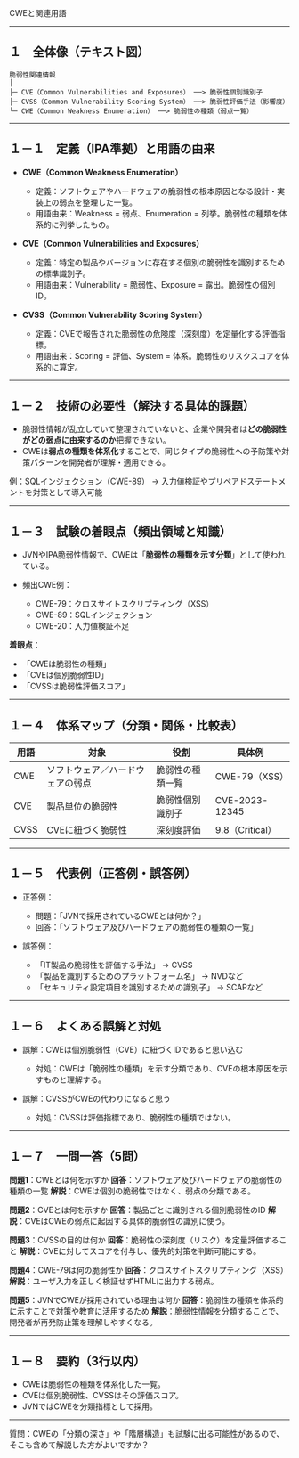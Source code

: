 CWEと関連用語

---

## １　全体像（テキスト図）

```
脆弱性関連情報
│
├─ CVE（Common Vulnerabilities and Exposures） ──> 脆弱性個別識別子
├─ CVSS（Common Vulnerability Scoring System） ──> 脆弱性評価手法（影響度）
└─ CWE（Common Weakness Enumeration） ──> 脆弱性の種類（弱点一覧）
```

---

## １－１　定義（IPA準拠）と用語の由来

* **CWE（Common Weakness Enumeration）**

  * 定義：ソフトウェアやハードウェアの脆弱性の根本原因となる設計・実装上の弱点を整理した一覧。
  * 用語由来：Weakness = 弱点、Enumeration = 列挙。脆弱性の種類を体系的に列挙したもの。

* **CVE（Common Vulnerabilities and Exposures）**

  * 定義：特定の製品やバージョンに存在する個別の脆弱性を識別するための標準識別子。
  * 用語由来：Vulnerability = 脆弱性、Exposure = 露出。脆弱性の個別ID。

* **CVSS（Common Vulnerability Scoring System）**

  * 定義：CVEで報告された脆弱性の危険度（深刻度）を定量化する評価指標。
  * 用語由来：Scoring = 評価、System = 体系。脆弱性のリスクスコアを体系的に算定。

---

## １－２　技術の必要性（解決する具体的課題）

* 脆弱性情報が乱立していて整理されていないと、企業や開発者は**どの脆弱性がどの弱点に由来するのか**把握できない。
* CWEは**弱点の種類を体系化**することで、同じタイプの脆弱性への予防策や対策パターンを開発者が理解・適用できる。

例：SQLインジェクション（CWE-89） → 入力値検証やプリペアドステートメントを対策として導入可能

---

## １－３　試験の着眼点（頻出領域と知識）

* JVNやIPA脆弱性情報で、CWEは「**脆弱性の種類を示す分類**」として使われている。
* 頻出CWE例：

  * CWE-79：クロスサイトスクリプティング（XSS）
  * CWE-89：SQLインジェクション
  * CWE-20：入力値検証不足

**着眼点**：

* 「CWEは脆弱性の種類」
* 「CVEは個別脆弱性ID」
* 「CVSSは脆弱性評価スコア」

---

## １－４　体系マップ（分類・関係・比較表）

| 用語   | 対象               | 役割       | 具体例            |
| ---- | ---------------- | -------- | -------------- |
| CWE  | ソフトウェア／ハードウェアの弱点 | 脆弱性の種類一覧 | CWE-79（XSS）    |
| CVE  | 製品単位の脆弱性         | 脆弱性個別識別子 | CVE-2023-12345 |
| CVSS | CVEに紐づく脆弱性       | 深刻度評価    | 9.8（Critical）  |

---

## １－５　代表例（正答例・誤答例）

* 正答例：

  * 問題：「JVNで採用されているCWEとは何か？」
  * 回答：「ソフトウェア及びハードウェアの脆弱性の種類の一覧」

* 誤答例：

  * 「IT製品の脆弱性を評価する手法」 → CVSS
  * 「製品を識別するためのプラットフォーム名」 → NVDなど
  * 「セキュリティ設定項目を識別するための識別子」 → SCAPなど

---

## １－６　よくある誤解と対処

* 誤解：CWEは個別脆弱性（CVE）に紐づくIDであると思い込む

  * 対処：CWEは「脆弱性の種類」を示す分類であり、CVEの根本原因を示すものと理解する。

* 誤解：CVSSがCWEの代わりになると思う

  * 対処：CVSSは評価指標であり、脆弱性の種類ではない。

---

## １－７　一問一答（5問）

**問題1**：CWEとは何を示すか
**回答**：ソフトウェア及びハードウェアの脆弱性の種類の一覧
**解説**：CWEは個別の脆弱性ではなく、弱点の分類である。

**問題2**：CVEとは何を示すか
**回答**：製品ごとに識別される個別脆弱性のID
**解説**：CVEはCWEの弱点に起因する具体的脆弱性の識別に使う。

**問題3**：CVSSの目的は何か
**回答**：脆弱性の深刻度（リスク）を定量評価すること
**解説**：CVEに対してスコアを付与し、優先的対策を判断可能にする。

**問題4**：CWE-79は何の脆弱性か
**回答**：クロスサイトスクリプティング（XSS）
**解説**：ユーザ入力を正しく検証せずHTMLに出力する弱点。

**問題5**：JVNでCWEが採用されている理由は何か
**回答**：脆弱性の種類を体系的に示すことで対策や教育に活用するため
**解説**：脆弱性情報を分類することで、開発者が再発防止策を理解しやすくなる。

---

## １－８　要約（3行以内）

* CWEは脆弱性の種類を体系化した一覧。
* CVEは個別脆弱性、CVSSはその評価スコア。
* JVNではCWEを分類指標として採用。

---

質問：CWEの「分類の深さ」や「階層構造」も試験に出る可能性があるので、そこも含めて解説した方がよいですか？
